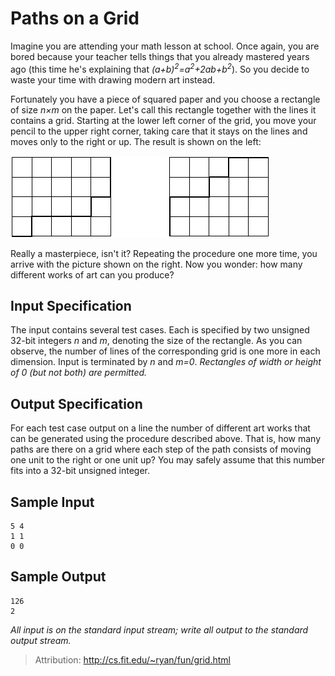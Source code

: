 # Paths on a Grid

Imagine you are attending your math lesson at school. Once again, you are bored because 
your teacher tells things that you already mastered years ago (this time he's explaining
that _(a+b)<sup>2</sup>=a<sup>2</sup>+2ab+b<sup>2</sup>_). So you decide to waste your 
time with drawing modern art instead.

Fortunately you have a piece of squared paper and you choose a rectangle of size _n×m_ on 
the paper. Let's call this rectangle together with the lines it contains a grid. Starting 
at the lower left corner of the grid, you move your pencil to the upper right corner, 
taking care that it stays on the lines and moves only to the right or up. The result is 
shown on the left:

![grid](grid.gif)

Really a masterpiece, isn't it? Repeating the procedure one more time, you arrive with the 
picture shown on the right. Now you wonder: how many different works of art can you produce?

## Input Specification

The input contains several test cases. Each is specified by two unsigned 32-bit integers _n_ 
and _m_, denoting the size of the rectangle. As you can observe, the number of lines of the 
corresponding grid is one more in each dimension. Input is terminated by _n_ and _m=0_. 
_Rectangles of width or height of 0 (but not both) are permitted._

## Output Specification

For each test case output on a line the number of different art works that can be generated 
using the procedure described above. That is, how many paths are there on a grid where each 
step of the path consists of moving one unit to the right or one unit up? You may safely 
assume that this number fits into a 32-bit unsigned integer.

## Sample Input

    5 4
    1 1
    0 0

## Sample Output

    126
    2

_All input is on the standard input stream; write all output to the standard output stream._

> Attribution: http://cs.fit.edu/~ryan/fun/grid.html
